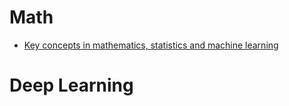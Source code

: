 # Math
- [Key concepts in mathematics, statistics and machine learning](https://courses.edx.org/courses/course-v1:Microsoft+DAT256x+1T2018a/course/)



# Deep Learning
